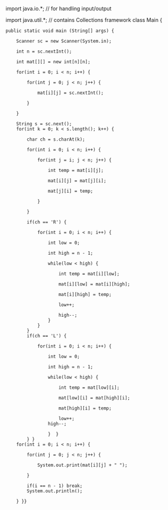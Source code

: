 import java.io.*; // for handling input/output

import java.util.*; // contains Collections framework
class Main {

    public static void main (String[] args) {

        Scanner sc = new Scanner(System.in);

        int n = sc.nextInt();

        int mat[][] = new int[n][n];

        for(int i = 0; i < n; i++) {

            for(int j = 0; j < n; j++) {

                mat[i][j] = sc.nextInt();

            }

        }

        String s = sc.next();
        for(int k = 0; k < s.length(); k++) {

            char ch = s.charAt(k);

            for(int i = 0; i < n; i++) {

                for(int j = i; j < n; j++) {

                    int temp = mat[i][j];

                    mat[i][j] = mat[j][i];

                    mat[j][i] = temp;

                }

            }

            if(ch == 'R') {

                for(int i = 0; i < n; i++) {

                    int low = 0;

                    int high = n - 1;

                    while(low < high) {

                        int temp = mat[i][low];

                        mat[i][low] = mat[i][high];

                        mat[i][high] = temp;

                        low++;

                        high--;
                    }
                }
            }
            if(ch == 'L') {

                for(int i = 0; i < n; i++) {

                    int low = 0;

                    int high = n - 1;

                    while(low < high) {

                        int temp = mat[low][i];

                        mat[low][i] = mat[high][i];

                        mat[high][i] = temp;

                        low++;
                    high--;

                    }  }
            } }
        for(int i = 0; i < n; i++) {

            for(int j = 0; j < n; j++) {

                System.out.print(mat[i][j] + " ");

            }

            if(i == n - 1) break;
            System.out.println();

        } }}